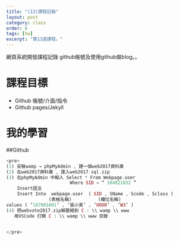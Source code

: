 ```yaml
---
title: "(13)課程記錄"
layout: post
category: class
order: 6
tags: [hw]
excerpt: "第13週課程。"
---
```

網頁系統開發課程記錄
github帳號及使用github做blog。。

# 課程目標
- Github 帳號/介面/指令
- Github pages/Jekyll

# 我的學習

##Github

```php
<pre>
(1) 安裝wamp → phpMyAdmin , 建一個web2017資料庫
(2) 在web2017資料庫 , 匯入web2017.sql.zip
(3) 在phpMyAdmin 中輸入 Select * From Webpage.user
                        Where SID = “ 104021032 ”
    Insert語法
    Insert Into  webpage.user  ( SID , SName , Scode , Sclass )
                (表格名稱)          (欄位名稱) 
values ( ‘107001001’ , ’張小美’ , ’OOOO’ , ’W3’ )
(4) 把webvote2017.zip解壓縮到 C : \\ wamp \\ www
   用VSCode 打開 C : \\ wamp \\ www 目錄


</pre>
```






